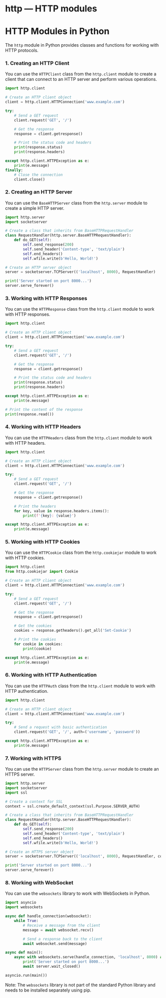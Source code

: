 # http — HTTP modules

**HTTP Modules in Python**
==========================

The `http` module in Python provides classes and functions for working with HTTP protocols.

### 1. Creating an HTTP Client

You can use the `HTTPClient` class from the `http.client` module to create a client that can connect to an HTTP server and perform various operations.
```python
import http.client

# Create an HTTP client object
client = http.client.HTTPConnection('www.example.com')

try:
    # Send a GET request
    client.request('GET', '/')

    # Get the response
    response = client.getresponse()

    # Print the status code and headers
    print(response.status)
    print(response.headers)

except http.client.HTTPException as e:
    print(e.message)
finally:
    # Close the connection
    client.close()
```
### 2. Creating an HTTP Server

You can use the `BaseHTTPServer` class from the `http.server` module to create a simple HTTP server.
```python
import http.server
import socketserver

# Create a class that inherits from BaseHTTPRequestHandler
class RequestHandler(http.server.BaseHTTPRequestHandler):
    def do_GET(self):
        self.send_response(200)
        self.send_header('Content-type', 'text/plain')
        self.end_headers()
        self.wfile.write(b'Hello, World!')

# Create an HTTP server object
server = socketserver.TCPServer(('localhost', 8000), RequestHandler)

print('Server started on port 8000...')
server.serve_forever()
```
### 3. Working with HTTP Responses

You can use the `HTTPResponse` class from the `http.client` module to work with HTTP responses.
```python
import http.client

# Create an HTTP client object
client = http.client.HTTPConnection('www.example.com')

try:
    # Send a GET request
    client.request('GET', '/')

    # Get the response
    response = client.getresponse()

    # Print the status code and headers
    print(response.status)
    print(response.headers)

except http.client.HTTPException as e:
    print(e.message)

# Print the content of the response
print(response.read())
```
### 4. Working with HTTP Headers

You can use the `HTTPHeaders` class from the `http.client` module to work with HTTP headers.
```python
import http.client

# Create an HTTP client object
client = http.client.HTTPConnection('www.example.com')

try:
    # Send a GET request
    client.request('GET', '/')

    # Get the response
    response = client.getresponse()

    # Print the headers
    for key, value in response.headers.items():
        print(f'{key}: {value}')

except http.client.HTTPException as e:
    print(e.message)
```
### 5. Working with HTTP Cookies

You can use the `HTTPCookie` class from the `http.cookiejar` module to work with HTTP cookies.
```python
import http.client
from http.cookiejar import Cookie

# Create an HTTP client object
client = http.client.HTTPConnection('www.example.com')

try:
    # Send a GET request
    client.request('GET', '/')

    # Get the response
    response = client.getresponse()

    # Get the cookies
    cookies = response.getheaders().get_all('Set-Cookie')

    # Print the cookies
    for cookie in cookies:
        print(cookie)

except http.client.HTTPException as e:
    print(e.message)
```
### 6. Working with HTTP Authentication

You can use the `HTTPAuth` class from the `http.client` module to work with HTTP authentication.
```python
import http.client

# Create an HTTP client object
client = http.client.HTTPConnection('www.example.com')

try:
    # Send a request with basic authentication
    client.request('GET', '/', auth=('username', 'password'))

except http.client.HTTPException as e:
    print(e.message)
```
### 7. Working with HTTPS

You can use the `HTTPServer` class from the `http.server` module to create an HTTPS server.
```python
import http.server
import socketserver
import ssl

# Create a context for SSL
context = ssl.create_default_context(ssl.Purpose.SERVER_AUTH)

# Create a class that inherits from BaseHTTPRequestHandler
class RequestHandler(http.server.BaseHTTPRequestHandler):
    def do_GET(self):
        self.send_response(200)
        self.send_header('Content-type', 'text/plain')
        self.end_headers()
        self.wfile.write(b'Hello, World!')

# Create an HTTPS server object
server = socketserver.TCPServer(('localhost', 8000), RequestHandler, context=context)

print('Server started on port 8000...')
server.serve_forever()
```
### 8. Working with WebSocket

You can use the `websockets` library to work with WebSockets in Python.
```python
import asyncio
import websockets

async def handle_connection(websocket):
    while True:
        # Receive a message from the client
        message = await websocket.recv()

        # Send a response back to the client
        await websocket.send(message)

async def main():
    async with websockets.serve(handle_connection, 'localhost', 8000) as server:
        print('Server started on port 8000...')
        await server.wait_closed()

asyncio.run(main())
```
Note: The `websockets` library is not part of the standard Python library and needs to be installed separately using pip.

